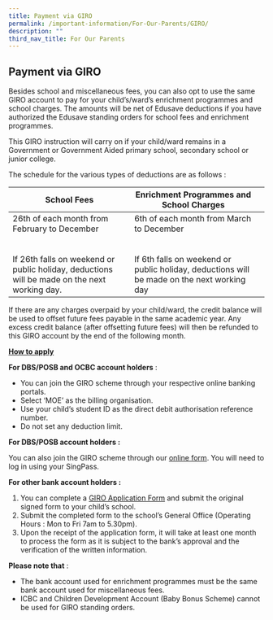```yaml
---
title: Payment via GIRO
permalink: /important-information/For-Our-Parents/GIRO/
description: ""
third_nav_title: For Our Parents
---
```

## Payment via GIRO


Besides school and miscellaneous fees, you can also opt to use the same GIRO account to pay for your child’s/ward’s enrichment programmes and school charges. The amounts will be net of Edusave deductions if you have authorized the Edusave standing orders for school fees and enrichment programmes.

This GIRO instruction will carry on if your child/ward remains in a Government or Government Aided primary school, secondary school or junior college.

The schedule for the various types of deductions are as follows :

| School Fees                                                                                                                                                | Enrichment Programmes and School Charges                                                                                                        |   |
|------------------------------------------------------------------------------------------------------------------------------------------------------------|-------------------------------------------------------------------------------------------------------------------------------------------------|---|
| 26th of each month from February to December<br><br> <br>If 26th falls on weekend or public holiday, deductions will be made on the next working day.<br>  | 6th of each month from March to December<br><br> <br>If 6th falls on weekend or public holiday, deductions will be made on the next working day |   |

If there are any charges overpaid by your child/ward, the credit balance will be used to offset future fees payable in the same academic year. Any excess credit balance (after offsetting future fees) will then be refunded to this GIRO account by the end of the following month.

<u>**How to apply**</u>

**For DBS/POSB and OCBC account holders** :

*   You can join the GIRO scheme through your respective online banking portals.
*   Select ‘MOE’ as the billing organisation.
*   Use your child’s student ID as the direct debit authorisation reference number.
*   Do not set any deduction limit.

**For DBS/POSB account holders :**

You can also join the GIRO scheme through our [online form](https://www.form.gov.sg/#!/5d95490c7f5cfb0013133875). You will need to log in using your SingPass.

**For other bank account holders :**

1.  You can complete a [GIRO Application Form](https://va.ecitizen.gov.sg/css/hybrid/themes/moe/uploads/giro_application_form_revisedsep19.pdf) and submit the original signed form to your child’s school.
2.  Submit the completed form to the school’s General Office (Operating Hours : Mon to Fri 7am to 5.30pm).
3.  Upon the receipt of the application form, it will take at least one month to process the form as it is subject to the bank’s approval and the verification of the written information.

**Please note that** :

*   The bank account used for enrichment programmes must be the same bank account used for miscellaneous fees.
*   ICBC and Children Development Account (Baby Bonus Scheme) cannot be used for GIRO standing orders.

